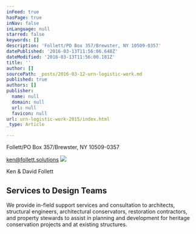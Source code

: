 ```yaml
---
inFeed: true
hasPage: true
inNav: false
inLanguage: null
starred: false
keywords: []
description: 'Follett/PO Box 357/Brewster, NY 10509-0357'
datePublished: '2016-03-13T11:56:06.648Z'
dateModified: '2016-03-13T11:56:00.181Z'
title: ''
author: []
sourcePath: _posts/2016-03-12-urn-logistic-work.md
published: true
authors: []
publisher:
  name: null
  domain: null
  url: null
  favicon: null
url: urn-logistic-work-2015/index.html
_type: Article

---
```

Follett/PO Box 357/Brewster, NY 10509-0357

ken@follett.solutions
![](https://the-grid-user-content.s3-us-west-2.amazonaws.com/e288d5b4-f2c1-420b-88e3-e68a364f6b22.jpg)

Ken & David Follett

## Services to Design Teams

We provide in-field support services and consultation to architects, structural engineers, architectural conservators, restoration contractors, and property stewards to assist in planning and development for heritage conservation projects and at existing structures.